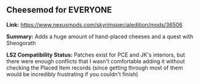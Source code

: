 ## Cheesemod for EVERYONE

**Link:** https://www.nexusmods.com/skyrimspecialedition/mods/36506

**Summary:** Adds a huge amount of hand-placed cheeses and a quest with Sheogorath

**LS2 Compatibility Status:** Patches exist for PCE and JK's interiors, but there were enough conflicts that I wasn't comfortable adding it without checking the Placed Item records (since getting through most of them would be incredibly frustrating if you couldn't finish)
